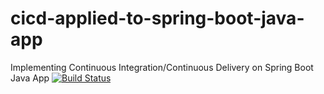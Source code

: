 # cicd-applied-to-spring-boot-java-app
Implementing Continuous Integration/Continuous Delivery on Spring Boot Java App
[![Build Status](https://app.travis-ci.com/github/Ilhemhomri98/cicd-applied-to-spring-boot-java-app.svg)](https://app.travis-ci.com/github/Ilhemhomri98/cicd-applied-to-spring-boot-java-app)
